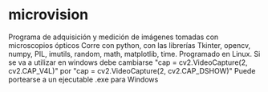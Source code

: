 # microvision
Programa de adquisición y medición de imágenes tomadas con microscopios ópticos
Corre con python, con las librerías Tkinter, opencv, numpy, PIL, imutils, random, math, matplotlib, time. Programado en Linux. Si se va a utilizar en windows debe cambiarse "cap = cv2.VideoCapture(2, cv2.CAP_V4L)" por "cap = cv2.VideoCapture(2, cv2.CAP_DSHOW)" 
Puede portearse a un ejecutable .exe para Windows
